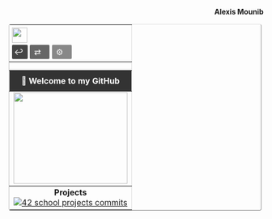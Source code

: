 <!-- Prénom à droite hors de la table -->
<p align="right"><b>Alexis Mounib</b></p>

<!-- Table principale -->
<table align="center" border="1" cellpadding="5" cellspacing="0" style="border-collapse: collapse; border-color: #ddd; border-radius: 4px; width:500px;">

  <!-- Navbar avec icônes en haut à gauche -->
  <tr>
    <td colspan="1" align="left" style="padding: 5px;">
      <img src="https://raw.githubusercontent.com/zoyern/badges/main/icon.gif" height="30">&nbsp;&nbsp;<br>
      <span
        style="
          display: inline-block;
          padding: 4px 4px 4px 4px;
          border-radius: 2px;
          background: #444;
          color: #fff;
          width: 10%;
          height: 10%;
        "
        >↩</span
      >
      <span
        style="
          display: inline-block;
          padding: 4px 8px;
          border-radius: 2px;
          background: #666;
          color: #fff;
          width: 10%;
          height: 10%;
        "
        >⇄</span
      >
      <span
        style="
          display: inline-block;
          padding: 4px 8px;
          border-radius: 2px;
          background: #888;
          color: #fff;
          width: 10%;
          height: 10%;
        "
        >⚙</span
      >
    </td>
  </tr>

  <!-- Séparateur full width -->
  <tr>
    <td colspan="1">
      <img src="https://raw.githubusercontent.com/zoyern/badges/main/sep.gif" width="100%" height="10">
    </td>
  </tr>

  <!-- Welcome message -->
  <tr>
    <td align="center" bgcolor="#333" style="color: #fff; font-weight: bold; padding: 10px;">
      👋 Welcome to my GitHub
    </td>
  </tr>

  <!-- Banner GIF -->
  <tr>
    <td>
      <img src="https://raw.githubusercontent.com/zoyern/badges/main/banner.gif" width="100%" height="180">
    </td>
  </tr>

  <!-- Projects -->
  <tr>
    <td align="center">
      <b>Projects</b><br>
      <a href="https://github.com/zoyern/42_school_projects" target="_blank">
        <img src="https://raw.githubusercontent.com/zoyern/badges/main/42_school_projects_commits.svg?v=3" alt="42 school projects commits">
      </a>
    </td>
  </tr>

</table>
